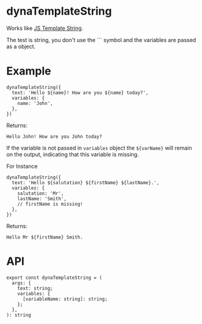 # dynaTemplateString

Works like [JS Template String](https://developer.mozilla.org/en-US/docs/Web/JavaScript/Reference/Template_literals).

The test is string, you don't use the ``` symbol and the variables are passed as a object.

# Example

```
dynaTemplateString({
  text: 'Hello ${name}! How are you ${name} today?',
  variables: {
    name: 'John',
  },
})
```
Returns:
```
Hello John! How are you John today?
```

If the variable is not passed in `variables` object the `${varName}` will remain on the output, indicating that this variable is missing.

For Instance

```
dynaTemplateString({
  text: 'Hello ${salutation} ${firstName} ${lastName}.',
  variables: {
    salutation: 'Mr',
    lastName: 'Smith',
    // firstName is missing!
  },
})
```
Returns:
```
Hello Mr ${firstName} Smith.
```


# API

```
export const dynaTemplateString = (
  args: {
    text: string;
    variables: {
      [variableName: string]: string;
    };
  },
): string
```